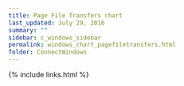 ```yaml
---
title: Page File Transfers chart
last_updated: July 29, 2016
summary: ""
sidebar: c_windows_sidebar
permalink: windows_chart_pagefiletransfers.html
folder: ConnectWindows
---
```





{% include links.html %}
